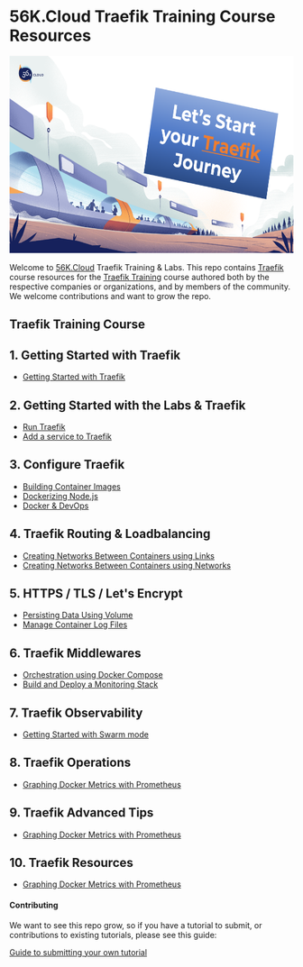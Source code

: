 # 56K.Cloud Traefik Training Course Resources

<img src="./img/Traefik_training.png" alt="Traefik Logo" height="350"> 

Welcome to [56K.Cloud](https://www.56k.cloud) Traefik Training & Labs. This repo contains [Traefik](https://containo.us/traefik/) course resources for the [Traefik Training](https://training.56k.cloud/products/from-0-to-production-with-traefik-and-docker) course authored both by the respective companies or organizations, and by members of the community. We welcome contributions and want to grow the repo.

## Traefik Training Course

## 1. Getting Started with Traefik
* [Getting Started with Traefik](./01-Traefik-Overview/../Traefik/01-Traefik-Getting-Started/traefik_overview.md)

## 2. Getting Started with the Labs & Traefik 
* [Run Traefik](https://katacoda.com/courses/docker/deploying-first-container)
* [Add a service to Traefik](https://katacoda.com/courses/docker/create-nginx-static-web-server)

## 3. Configure Traefik
* [Building Container Images](https://www.katacoda.com/courses/docker/2)
* [Dockerizing Node.js](https://www.katacoda.com/courses/docker/3)
* [Docker & DevOps](chapters/devops.md)

## 4. Traefik Routing & Loadbalancing
* [Creating Networks Between Containers using Links](https://www.katacoda.com/courses/docker/5)
* [Creating Networks Between Containers using Networks](https://www.katacoda.com/courses/docker/networking-intro)

## 5. HTTPS / TLS / Let's Encrypt
* [Persisting Data Using Volume](https://www.katacoda.com/courses/docker/persisting-data-using-volumes)
* [Manage Container Log Files](https://www.katacoda.com/courses/docker/8)

## 6. Traefik Middlewares
* [Orchestration using Docker Compose](https://www.katacoda.com/courses/docker/11)
* [Build and Deploy a Monitoring Stack](https://github.com/56kcloud/Training/blob/master/DockerCon/readme.md)

## 7. Traefik Observability
* [Getting Started with Swarm mode](https://www.katacoda.com/courses/docker/getting-started-with-swarm-mode)

## 8. Traefik Operations
* [Graphing Docker Metrics with Prometheus](https://www.katacoda.com/courses/docker-orchestration/docker-metrics)

## 9. Traefik Advanced Tips
* [Graphing Docker Metrics with Prometheus](https://www.katacoda.com/courses/docker-orchestration/docker-metrics)

## 10. Traefik Resources
* [Graphing Docker Metrics with Prometheus](https://www.katacoda.com/courses/docker-orchestration/docker-metrics)

#### Contributing

We want to see this repo grow, so if you have a tutorial to submit, or contributions to existing tutorials, please see this guide:

[Guide to submitting your own tutorial](contribute.md)



